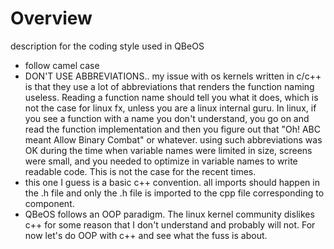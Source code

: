 # Overview
description for the coding style used in QBeOS

* follow camel case
* DON'T USE ABBREVIATIONS.. my issue with os kernels written in c/c++ is that 
  they use a lot of abbreviations that renders the function naming useless. 
  Reading a function name should tell you what it does, which is not the case 
  for linux fx, unless you are a linux internal guru. In linux, if you see a function
  with a name you don't understand, you go on and read the function implementation
  and then you figure out that "Oh! ABC meant Allow Binary Combat" or whatever.
  using such abbreviations was OK during the time when variable names were limited in size,
  screens were small, and you needed to optimize in variable names to write readable code.
  This is not the case for the recent times.
* this one I guess is a basic c++ convention. all imports should happen in the .h
  file and only the .h file is imported to the cpp file corresponding to component.
* QBeOS follows an OOP paradigm. The linux kernel community dislikes c++ for some
  reason that I don't understand and probably will not. For now let's do OOP with
  c++ and see what the fuss is about.
